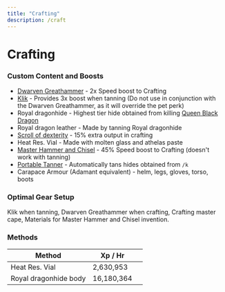 ```yaml
---
title: "Crafting"
description: /craft
---
```


# Crafting

### Custom Content and Boosts

- [Dwarven Greathammer](https://bso-wiki.oldschool.gg/custom-items/equippables#dwarven-equipment) - 2x Speed boost to Crafting
- [Klik](../custom-items/pets.md#miscellaneous-pets) - Provides 3x boost when tanning (Do not use in conjunction with the Dwarven Greathammer, as it will override the pet perk)
- Royal dragonhide - Highest tier hide obtained from killing [Queen Black Dragon](../bso-custom-killables/demi-bosses/queen-black-dragon.md#rewards)
- Royal dragon leather - Made by tanning Royal dragonhide
- [Scroll of dexterity](dungeoneering-training/dg-rewards.md#buyable-boosts-utility) - 15% extra output in crafting
- Heat Res. Vial - Made with molten glass and athelas paste
- [Master Hammer and Chisel](invention/#inventions) - 45% Speed boost to Crafting (doesn't work with tanning)
- [Portable Tanner](invention/#inventions) - Automatically tans hides obtained from `/k`
- Carapace Armour (Adamant equivalent) - helm, legs, gloves, torso, boots

### Optimal Gear Setup

Klik when tanning, Dwarven Greathammer when crafting, Crafting master cape, Materials for Master Hammer and Chisel invention.

### Methods

<table><thead><tr><th>Method</th><th>Xp / Hr</th><th data-hidden></th></tr></thead><tbody><tr><td>Heat Res. Vial</td><td>2,630,953</td><td></td></tr><tr><td>Royal dragonhide body</td><td>16,180,364</td><td></td></tr></tbody></table>
